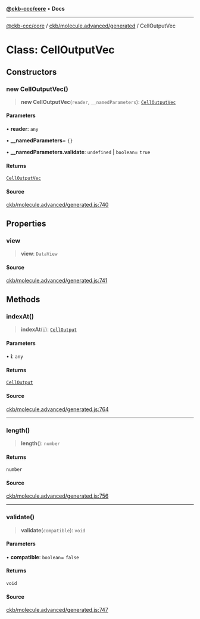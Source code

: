 [**@ckb-ccc/core**](README.md) • **Docs**

***

[@ckb-ccc/core](README.md) / [ckb/molecule.advanced/generated](ckb.molecule.advanced.generated.md) / CellOutputVec

# Class: CellOutputVec

## Constructors

### new CellOutputVec()

> **new CellOutputVec**(`reader`, `__namedParameters`): [`CellOutputVec`](ckb.molecule.advanced.generated.Class.CellOutputVec.md)

#### Parameters

• **reader**: `any`

• **\_\_namedParameters**= `{}`

• **\_\_namedParameters.validate**: `undefined` \| `boolean`= `true`

#### Returns

[`CellOutputVec`](ckb.molecule.advanced.generated.Class.CellOutputVec.md)

#### Source

[ckb/molecule.advanced/generated.js:740](https://github.com/SpectreMercury/ccc/blob/1b34760fdeb60ebebc0a7e641c12ef11dff1e7d0/packages/core/src/ckb/molecule.advanced/generated.js#L740)

## Properties

### view

> **view**: `DataView`

#### Source

[ckb/molecule.advanced/generated.js:741](https://github.com/SpectreMercury/ccc/blob/1b34760fdeb60ebebc0a7e641c12ef11dff1e7d0/packages/core/src/ckb/molecule.advanced/generated.js#L741)

## Methods

### indexAt()

> **indexAt**(`i`): [`CellOutput`](ckb.molecule.advanced.generated.Class.CellOutput.md)

#### Parameters

• **i**: `any`

#### Returns

[`CellOutput`](ckb.molecule.advanced.generated.Class.CellOutput.md)

#### Source

[ckb/molecule.advanced/generated.js:764](https://github.com/SpectreMercury/ccc/blob/1b34760fdeb60ebebc0a7e641c12ef11dff1e7d0/packages/core/src/ckb/molecule.advanced/generated.js#L764)

***

### length()

> **length**(): `number`

#### Returns

`number`

#### Source

[ckb/molecule.advanced/generated.js:756](https://github.com/SpectreMercury/ccc/blob/1b34760fdeb60ebebc0a7e641c12ef11dff1e7d0/packages/core/src/ckb/molecule.advanced/generated.js#L756)

***

### validate()

> **validate**(`compatible`): `void`

#### Parameters

• **compatible**: `boolean`= `false`

#### Returns

`void`

#### Source

[ckb/molecule.advanced/generated.js:747](https://github.com/SpectreMercury/ccc/blob/1b34760fdeb60ebebc0a7e641c12ef11dff1e7d0/packages/core/src/ckb/molecule.advanced/generated.js#L747)
